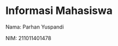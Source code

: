 

<head>
    <meta charset="UTF-8">
    <meta name="viewport" content="width=device-width, initial-scale=1.0">
    <title>Informasi Mahasiswa</title>
</head>
<body>
    <h1>Informasi Mahasiswa</h1>
    <p>Nama: Parhan Yuspandi</p>
    <p>NIM: 211011401478</p>
</body>
</html>
